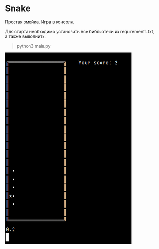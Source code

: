 # Snake

Простая змейка. Игра в консоли.

Для старта необходимо установить все библиотеки из requirements.txt, а также выполнить:
> python3 main.py

![Image alt](https://github.com/KozyarValeriy/Snake/blob/master/snake.png)
